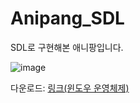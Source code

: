 # Anipang_SDL
SDL로 구현해본 애니팡입니다.

![image](https://user-images.githubusercontent.com/68174637/89724117-172ced00-da3a-11ea-9c65-14b9ff1f56d5.png)

다운로드: [링크(윈도우 운영체제)][googlelink]

[googlelink]: https://github.com/mgkang134/Anipang_SDL/releases/tag/1.0.0 "다운로드"
